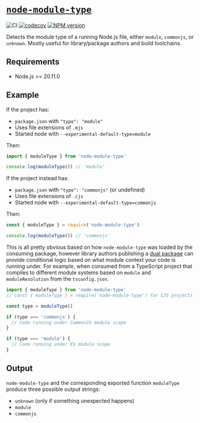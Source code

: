# [`node-module-type`](https://www.npmjs.com/package/node-module-type)

![CI](https://github.com/morganney/module-type/actions/workflows/ci.yml/badge.svg)
[![codecov](https://codecov.io/gh/morganney/module-type/graph/badge.svg?token=IQVLYK9W88)](https://codecov.io/gh/morganney/module-type)
[![NPM version](https://img.shields.io/npm/v/node-module-type.svg)](https://www.npmjs.com/package/node-module-type)

Detects the module type of a running Node.js file, either `module`, `commonjs`, or `unknown`.
Mostly useful for library/package authors and build toolchains.

## Requirements

- Node.js >= 20.11.0

## Example

If the project has:

- `package.json` with `"type": "module"`
- Uses file extensions of `.mjs`
- Started node with `--experimental-default-type=module`

Then:

```js
import { moduleType } from 'node-module-type'

console.log(moduleType()) // 'module'
```

If the project instead has:

- `package.json` with `"type": "commonjs"` (or undefined)
- Uses file extensions of `.cjs`
- Started node with `--experimental-default-type=commonjs`

Then:

```js
const { moduleType } = require('node-module-type')

console.log(moduleType()) // 'commonjs'
```

This is all pretty obvious based on how `node-module-type` was loaded by the consuming package, however library authors publishing a [dual package](https://nodejs.org/api/packages.html#dual-commonjses-module-packages) can provide conditional logic based on what module context your code is running under. For example, when consumed from a TypeScript project that compiles to different module systems based on `module` and `moduleResolution` from the `tsconfig.json`.

```js
import { moduleType } from 'node-module-type'
// const { moduleType } = require('node-module-type') for CJS projects

const type = moduleType()

if (type === 'commonjs') {
  // Code running under CommonJS module scope
}

if (type === 'module') {
  // Code running under ES module scope
}
```

## Output

`node-module-type` and the corresponding exported function `moduleType` produce three possible output strings:

- `unknown` (only if something unexpected happens)
- `module`
- `commonjs`
